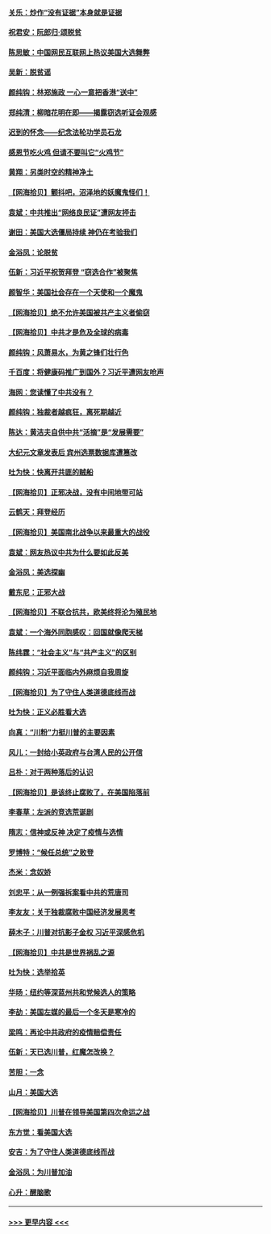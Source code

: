 #### [关乐：炒作“没有证据”本身就是证据](../pages/nsc993/n12583146.md?t=11292202) 
#### [祝君安：阮郎归‧颂脱贫](../pages/nsc993/n12583119.md?t=11292202) 
#### [陈思敏：中国网民互联网上热议美国大选舞弊](../pages/nsc993/n12582845.md?t=11292202) 
#### [吴新：脱贫谣](../pages/nsc993/n12580839.md?t=11292202) 
#### [颜纯钩：林郑施政 一心一意把香港“送中”](../pages/nsc993/n12580805.md?t=11292202) 
#### [郑纯清：柳暗花明在即——揭露窃选听证会观感](../pages/nsc993/n12580795.md?t=11292202) 
#### [迟到的怀念——纪念法轮功学员石龙](../pages/nsc993/n12580245.md?t=11292202) 
#### [感恩节吃火鸡  但请不要叫它“火鸡节”](../pages/nsc993/n12580252.md?t=11292202) 
#### [黄翔：另类时空的精神净土](../pages/nsc993/n12578638.md?t=11292202) 
#### [【网海拾贝】颤抖吧，沼泽地的妖魔鬼怪们！](../pages/nsc993/n12578552.md?t=11292202) 
#### [袁斌：中共推出“网络良民证”遭网友抨击](../pages/nsc993/n12578511.md?t=11292202) 
#### [谢田：美国大选僵局持续 神仍在考验我们](../pages/nsc993/n12577432.md?t=11292202) 
#### [金浴凤：论脱贫](../pages/nsc993/n12576386.md?t=11292202) 
#### [伍新：习近平祝贺拜登 “窃选合作”被聚焦](../pages/nsc993/n12576358.md?t=11292202) 
#### [颜智华：美国社会存在一个天使和一个魔鬼](../pages/nsc993/n12574299.md?t=11292202) 
#### [【网海拾贝】绝不允许美国被共产主义者偷窃](../pages/nsc993/n12573396.md?t=11292202) 
#### [【网海拾贝】中共才是危及全球的病毒](../pages/nsc993/n12571204.md?t=11292202) 
#### [颜纯钩：风萧易水，为黄之锋们壮行色](../pages/nsc993/n12571487.md?t=11292202) 
#### [千百度：将健康码推广到国外？习近平遭网友呛声](../pages/nsc993/n12570808.md?t=11292202) 
#### [海网：您读懂了中共没有？](../pages/nsc993/n12570487.md?t=11292202) 
#### [颜纯钩：独裁者越疯狂，离死期越近](../pages/nsc993/n12569055.md?t=11292202) 
#### [陈达：黄洁夫自供中共“活摘”是“发展需要”](../pages/nsc993/n12568541.md?t=11292202) 
#### [大纪元文章发表后 宾州选票数据库遭篡改](../pages/nsc993/n12568105.md?t=11292202) 
#### [吐为快：快离开共匪的贼船](../pages/nsc993/n12568462.md?t=11292202) 
#### [【网海拾贝】正邪决战，没有中间地带可站](../pages/nsc993/n12568439.md?t=11292202) 
#### [云鹤天：拜登经历](../pages/nsc993/n12567294.md?t=11292202) 
#### [【网海拾贝】美国南北战争以来最重大的战役](../pages/nsc993/n12567247.md?t=11292202) 
#### [袁斌：网友热议中共为什么要如此反美](../pages/nsc993/n12567162.md?t=11292202) 
#### [金浴凤：美选探幽](../pages/nsc993/n12567147.md?t=11292202) 
#### [戴东尼：正邪大战](../pages/nsc993/n12567033.md?t=11292202) 
#### [【网海拾贝】不联合抗共，欧美终将沦为殖民地](../pages/nsc993/n12565068.md?t=11292202) 
#### [袁斌：一个海外同胞感叹：回国就像爬天梯](../pages/nsc993/n12564986.md?t=11292202) 
#### [陈纬霆：“社会主义”与“共产主义”的区别](../pages/nsc993/n12562417.md?t=11292202) 
#### [颜纯钩：习近平面临内外麻烦自我周旋](../pages/nsc993/n12563356.md?t=11292202) 
#### [【网海拾贝】为了守住人类道德底线而战](../pages/nsc993/n12562542.md?t=11292202) 
#### [吐为快：正义必胜看大选](../pages/nsc993/n12561967.md?t=11292202) 
#### [向真：“川粉”力挺川普的主要因素](../pages/nsc993/n12560774.md?t=11292202) 
#### [风儿：一封给小英政府与台湾人民的公开信](../pages/nsc993/n12560581.md?t=11292202) 
#### [吕朴：对于两种落后的认识](../pages/nsc993/n12560492.md?t=11292202) 
#### [【网海拾贝】是该终止腐败了，在美国陷落前](../pages/nsc993/n12559936.md?t=11292202) 
#### [李春草：左派的竞选荒诞剧](../pages/nsc993/n12558380.md?t=11292202) 
#### [隋志：信神或反神 决定了疫情与选情](../pages/nsc993/n12558255.md?t=11292202) 
#### [罗博特：“候任总统”之败登](../pages/nsc993/n12558189.md?t=11292202) 
#### [杰米：念奴娇](../pages/nsc993/n12558174.md?t=11292202) 
#### [刘忠平：从一例强拆案看中共的荒唐司](../pages/nsc993/n12558036.md?t=11292202) 
#### [李友友：关于独裁腐败中国经济发展思考](../pages/nsc993/n12558004.md?t=11292202) 
#### [薛木子：川普对抗影子金权 习近平深感危机](../pages/nsc993/n12557342.md?t=11292202) 
#### [【网海拾贝】中共是世界祸乱之源](../pages/nsc993/n12555353.md?t=11292202) 
#### [吐为快：选举拾英](../pages/nsc993/n12555041.md?t=11292202) 
#### [华旸：纽约等深蓝州共和党候选人的策略](../pages/nsc993/n12554309.md?t=11292202) 
#### [李劼：美国左媒的最后一个冬天是寒冷的](../pages/nsc993/n12552947.md?t=11292202) 
#### [梁鸣：再论中共政府的疫情赔偿责任](../pages/nsc993/n12553012.md?t=11292202) 
#### [伍新：天已选川普，红魔怎改换？](../pages/nsc993/n12552970.md?t=11292202) 
#### [苦胆：一念](../pages/nsc993/n12552957.md?t=11292202) 
#### [山月：美国大选](../pages/nsc993/n12552446.md?t=11292202) 
#### [【网海拾贝】川普在领导美国第四次命运之战](../pages/nsc993/n12551973.md?t=11292202) 
#### [东方觉：看美国大选](../pages/nsc993/n12551647.md?t=11292202) 
#### [安吉：为了守住人类道德底线而战](../pages/nsc993/n12551111.md?t=11292202) 
#### [金浴凤：为川普加油](../pages/nsc993/n12551085.md?t=11292202) 
#### [心升：醒脑歌](../pages/nsc993/n12550984.md?t=11292202) 

----
#### [ >>> 更早内容 <<< ](../indexes/nsc993-earlier.md)
